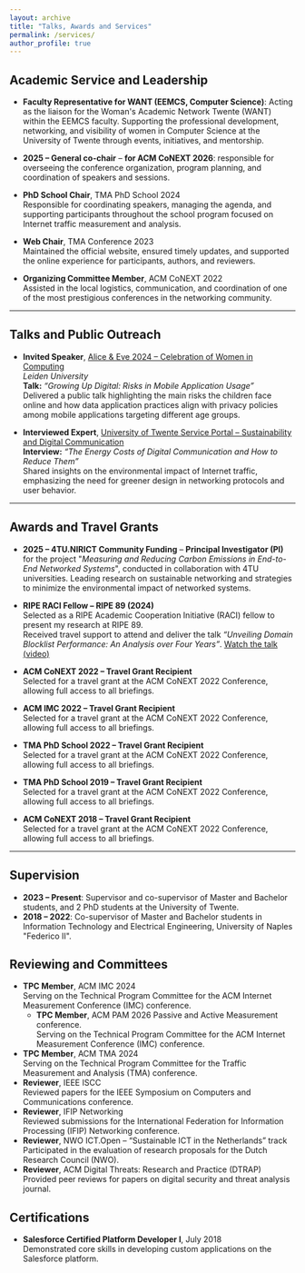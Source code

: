 ```yaml
---
layout: archive
title: "Talks, Awards and Services"
permalink: /services/
author_profile: true
---
```



## Academic Service and Leadership

- **Faculty Representative for WANT (EEMCS, Computer Science)**: Acting as the liaison for the Woman's Academic Network Twente (WANT) within the EEMCS faculty. Supporting the professional development, networking, and visibility of women in Computer Science at the University of Twente through events, initiatives, and mentorship.

- **2025 – General co-chair** – **for ACM CoNEXT 2026**: responsible for overseeing the conference organization, program planning, and coordination of speakers and sessions.

- **PhD School Chair**, TMA PhD School 2024  
  Responsible for coordinating speakers, managing the agenda, and supporting participants throughout the school program focused on Internet traffic measurement and analysis.

- **Web Chair**, TMA Conference 2023  
 Maintained the official website, ensured timely updates, and supported the online experience for participants, authors, and reviewers.

- **Organizing Committee Member**, ACM CoNEXT 2022  
  Assisted in the local logistics, communication, and coordination of one of the most prestigious conferences in the networking community.

---

## Talks and Public Outreach

- **Invited Speaker**, [Alice & Eve 2024 – Celebration of Women in Computing](https://alice-and-eve.github.io/2024/)  
  *Leiden University*  
  **Talk:** *“Growing Up Digital: Risks in Mobile Application Usage”*  
  Delivered a public talk highlighting the main risks the children face online and how data application practices align with privacy policies among mobile applications targeting different age groups.

- **Interviewed Expert**, [University of Twente Service Portal – Sustainability and Digital Communication](https://www.utwente.nl/en/service-portal/)  
  **Interview:** *“The Energy Costs of Digital Communication and How to Reduce Them”*  
  Shared insights on the environmental impact of Internet traffic, emphasizing the need for greener design in networking protocols and user behavior.

---

## Awards and Travel Grants

- **2025 – 4TU.NIRICT Community Funding** – **Principal Investigator (PI)** for the project "*Measuring and Reducing Carbon Emissions in End-to-End Networked Systems*", conducted in collaboration with 4TU universities. Leading research on sustainable networking and strategies to minimize the environmental impact of networked systems.

- **RIPE RACI Fellow – RIPE 89 (2024)**  
  Selected as a RIPE Academic Cooperation Initiative (RACI) fellow to present my research at RIPE 89.  
  Received travel support to attend and deliver the talk *“Unveiling Domain Blocklist Performance: An Analysis over Four Years”*.
  [Watch the talk (video)](https://ripe89.ripe.net/archives/video/1445/) 

- **ACM CoNEXT 2022 – Travel Grant Recipient**  
  Selected for a travel grant at the ACM CoNEXT 2022 Conference, allowing full access to all briefings.

- **ACM IMC 2022 – Travel Grant Recipient**  
  Selected for a travel grant at the ACM CoNEXT 2022 Conference, allowing full access to all briefings.

- **TMA PhD School 2022 – Travel Grant Recipient**  
  Selected for a travel grant at the ACM CoNEXT 2022 Conference, allowing full access to all briefings.

- **TMA PhD School 2019 – Travel Grant Recipient**  
  Selected for a travel grant at the ACM CoNEXT 2022 Conference, allowing full access to all briefings.

- **ACM CoNEXT 2018 – Travel Grant Recipient**  
  Selected for a travel grant at the ACM CoNEXT 2022 Conference, allowing full access to all briefings.

---

## Supervision

- **2023 – Present**: Supervisor and co-supervisor of Master and Bachelor students, and 2 PhD students at the University of Twente.  
- **2018 – 2022**: Co-supervisor of Master and Bachelor students in Information Technology and Electrical Engineering, University of Naples "Federico II".


## Reviewing and Committees

- **TPC Member**, ACM IMC 2024  
  Serving on the Technical Program Committee for the ACM Internet Measurement Conference (IMC) conference.
  - **TPC Member**, ACM PAM 2026 Passive and Active Measurement conference.  
  Serving on the Technical Program Committee for the ACM Internet Measurement Conference (IMC) conference.
- **TPC Member**, ACM TMA 2024  
  Serving on the Technical Program Committee for the Traffic Measurement and Analysis (TMA) conference.
- **Reviewer**, IEEE ISCC  
  Reviewed papers for the IEEE Symposium on Computers and Communications conference.
- **Reviewer**, IFIP Networking  
  Reviewed submissions for the International Federation for Information Processing (IFIP) Networking conference.
- **Reviewer**, NWO ICT.Open – “Sustainable ICT in the Netherlands” track  
  Participated in the evaluation of research proposals for the Dutch Research Council (NWO).
- **Reviewer**, ACM Digital Threats: Research and Practice (DTRAP)  
  Provided peer reviews for papers on digital security and threat analysis journal.


## Certifications

- **Salesforce Certified Platform Developer I**, July 2018  
  Demonstrated core skills in developing custom applications on the Salesforce platform.
